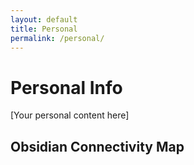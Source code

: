 ```yaml
---
layout: default
title: Personal
permalink: /personal/
---
```


# Personal Info

[Your personal content here]

## Obsidian Connectivity Map

<div id="obsidian-graph">
  <!-- Your exported Obsidian graph will go here -->
</div>
